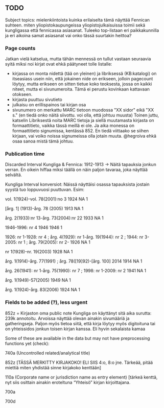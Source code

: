 ## TODO

Subject topics: mielenkiintoista kuinka erilaiselta tämä näyttää
Fennican suhteen. miten yliopistokaupungeissa yliopistojulkaisuissa
toimii sekä kungligassa että fennicassa asiasanat. Tuleeko top-listaan
eri paikkakunnilla ja eri aikoina samat asiasanat vai onko tässä
suurtakin heittoa?


### Page counts

Jatkan vielä katselua, mutta tähän mennessä on tullut vastaan seuraavia syitä miksi noi kirjat ovat ehkä päätyneet tolle listalle:
- kirjassa on monta nidettä (tää on yleinen) ja libriksessä (KB:katalogi) on itseasiass usein niin, että jokainen nide on erikseen, jolloin pagecount löytyy, mutta erikseen on sitten tietue koko teoksesta, jossa on kaikki niteet, mutta ei sivunumeroita. Tämä ei perustu kovinkaan kattavaan otokseen.
- kirjasta puuttuu sivutieto
- julkaisu on erillispainos tai kirjan osa
- sivunumero on merkattu MARC tietoon muodossa "XX sidor" eikä "XX s." (en tiedä onko näitä siivottu. voi olla, että johtuu muusta)
Toinen juttu, katselin Libriksestä noita MARC tietoja ja siellä muutamasta kirjasta on formaattitieto, vaikka tässä meillä ei ole. Ja aika monessa on formaattitieto signumissa, kentässä 852. En tiedä viittaako se siihen kirjaan, vai voiko noissa signumeissa olla jotain muuta. @hegroiva ehkä osaa sanoa mistä tämä johtuu.

### Publication time

Discarded Interval Kungliga & Fennica: 1912-1913 -> Näitä tapauksia jonkun verran. En oikein hiffaa miksi täällä on näin paljon tavaraa, joka näyttää selvältä.

Kungliga Interval konversiot: Näissä näyttäisi osassa tapauksista jostain syystä tuo loppuvuosi puuttuvan. Esim:

 vol. 1(1924)-vol. 78(2001):no 3 1924 NA 1

[årg. 1] (1913)-årg. 78 (2005) 1913 NA 1

årg. 2(1933):nr 13-årg. 73(2004):nr 22 1933 NA 1

1946-1996: nr 4 1946 1946 1

1926: nr 1-1928: nr 4 ; årg. 4(1929): nr 1-årg. 19(1944): nr 2 ; 1944: nr 3-2005: nr 1 ; årg. 79(2005): nr 2- 1926 NA 1

nr 1(1928)-nr. 19(2003) 1928 NA 1

årg. 1(1914)-årg. 77(1991) ; årg. 78([19]92)-[årg. 100] 2014 1914 NA 1

årg. 26(1941): nr 1-årg. 75(1990): nr 7 ; 1998: nr 1-2009: nr 2 1941 NA 1

årg. 1(1949)-57(2005) 1949 NA 1

årg. 1(1924)-årg. 83(2006) 1924 NA 1


### Fields to be added (?), less urgent

852z = Kirjaston oma public note
Kungliga on käyttänyt sitä aika surutta: 239k annotoitu. Arvoissa näyttää olevan ainakin sivumääriä ja gatheringseja.
Paljon myös tietoa siitä, että kirja löytyy myös digitoituna tai on yhteissidos jonkun toisen kirjan kanssa.
Eli hyvin sekalaista kamaa

Some of these are available in the data but may not have preprocessing
functions yet (check):

740a (Uncontrolled related/analytical title)

852z [TÄSSÄ MERKITTY KIRJAKOKO! ELI SIIS 4:o, 8:o jne. Tärkeää, pitää
miettiä miten yhdistää sinne kirjakoko kenttään]

110a (Corporate name or jurisdiction name as entry element) [tärkeä
     kenttä, nyt siis osittain ainakin eroteltuna “Yhteisö” kirjan
     kirjoittajana.
     
700a 

700d 

